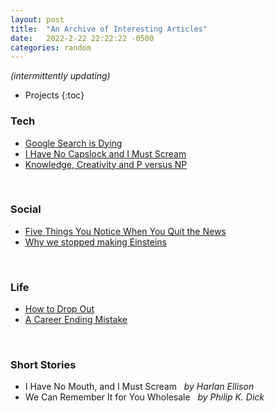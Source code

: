 ```yaml
---
layout: post
title:  "An Archive of Interesting Articles"
date:   2022-2-22 22:22:22 -0500
categories: random
---
```


*(intermittently updating)*

- Projects
{:toc}

### Tech
- [Google Search is Dying](https://dkb.io/post/google-search-is-dying)
- [I Have No Capslock and I Must Scream](https://memex.marginalia.nu/log/48-i-have-no-capslock.gmi)
- [Knowledge, Creativity and P versus NP](https://www.math.ias.edu/~avi/PUBLICATIONS/MYPAPERS/AW09/AW09.pdf)
<br/>

### Social
- [Five Things You Notice When You Quit the News](https://www.raptitude.com/2016/12/five-things-you-notice-when-you-quit-the-news/)
- [Why we stopped making Einsteins](https://erikhoel.substack.com/p/why-we-stopped-making-einsteins?s=r)
<br/>

### Life
- [How to Drop Out](https://ranprieur.com/essays/dropout.html)
- [A Career Ending Mistake](https://bitfieldconsulting.com/golang/career)
<br/>

### Short Stories
- I Have No Mouth, and I Must Scream &nbsp;&nbsp;*by Harlan Ellison*
- We Can Remember It for You Wholesale &nbsp;&nbsp;*by Philip K. Dick*